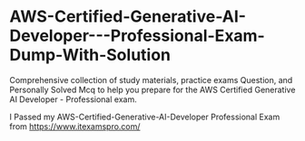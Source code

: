 # AWS-Certified-Generative-AI-Developer---Professional-Exam-Dump-With-Solution
Comprehensive collection of study materials, practice exams Question, and Personally Solved Mcq to help you prepare for the AWS Certified Generative AI Developer - Professional exam.


I Passed my AWS-Certified-Generative-AI-Developer Professional Exam from https://www.itexamspro.com/
